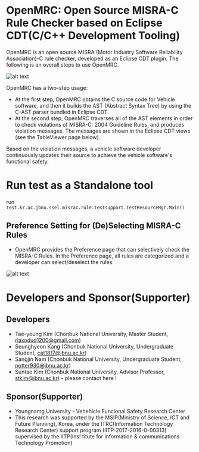 # OpenMRC: Open Source MISRA-C Rule Checker based on Eclipse CDT(C/C++ Development Tooling)
OpenMRC is an open source MISRA (Motor Industry Software Reliability Association)-C rule checker, developed as an Eclipse CDT plugin.
The following is an overall steps to use OpenMRC.

![alt text](https://github.com/stkim123/kr.ac.jbnu.ssel.misrac/blob/master/ScreenShot1.PNG)

OpenMRC has a two-step usage:
- At the first step, OpenMRC obtains the C source code for Vehicle software, and then it builds the AST (Abstract Syntax Tree) by using the C-AST parser bundled in Eclipse CDT.
- At the second step, OpenMRC traverses all of the AST elements in order to check violations of MISRA-C: 2004 Guideline Rules, and produces violation messages. The messages are shown in the Eclipse CDT views (see the TableViewer page below).

Based on the violation messages, a vehicle software developer continuously updates their source to achieve the vehicle software's functional safety.

# Run test as a Standalone tool
run `test.kr.ac.jbnu.ssel.misrac.rule.testsupport.TestResourceMgr.Main()`

## Preference Setting for (De)Selecting MISRA-C Rules
- OpenMRC provides the Preference page that can selectively check the MISRA-C Rules. In the Preference page, all rules are categorized and a developer can select/deselect the rules.

![alt text](https://github.com/stkim123/kr.ac.jbnu.ssel.misrac/blob/master/ScreenShot2%20.PNG)

# Developers and Sponsor(Supporter)
## Developers
- Tae-young Kim   (Chonbuk National University, Master Student, rlaxodud1200@gmail.com)
- Seunghyeon Kang (Chonbuk National University, Undergraduate Student, cat1817@jbnu.ac.kr)
- Sangjin Nam     (Chonbuk National University, Undergraduate Student, potter930@jbnu.ac.kr)
- Suntae Kim      (Chonbuk National University, Advisor Professor, stkim@jbnu.ac.kr) - please contact here !

## Sponsor(Supporter)
- Youngnamg University - Vehehicle Funcional Safety Research Center
- This research was supported by the MSIP(Ministry of Science, ICT and Future Planning), Korea, under the ITRC(Information Technology Research Center) support program (IITP-2017-2016-0-00313) supervised by the IITP(Ins! titute for Information & communications Technology Promotion)
